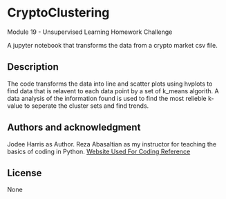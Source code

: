# CryptoClustering
 Module 19 - Unsupervised Learning Homework Challenge

A jupyter notebook that transforms the data from a crypto market csv file.

## Description
The code transforms the data into line and scatter plots using hvplots to find data that is relavent to each data point by a set of k_means algorith. A data analysis of the information found is used to find the most relieble k-value to seperate the cluster sets and find trends.

## Authors and acknowledgment
Jodee Harris as Author.
Reza  Abasaltian as my instructor for teaching the basics of coding in Python.
[Website Used For Coding Reference](https://hvplot.holoviz.org/)

## License
None
